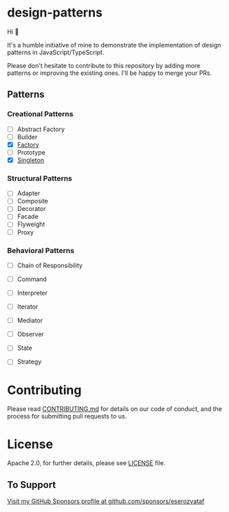 # design-patterns

Hi 👋

It's a humble initiative of mine to demonstrate the implementation of design patterns
in JavaScript/TypeScript.

Please don't hesitate to contribute to this repository by adding more patterns or
improving the existing ones. I'll be happy to merge your PRs.


## Patterns

### Creational Patterns
- [ ] Abstract Factory
- [ ] Builder
- [x] [Factory](./samples/factory/)
- [ ] Prototype
- [x] [Singleton](./samples/singleton/)

### Structural Patterns
- [ ] Adapter
- [ ] Composite
- [ ] Decorator
- [ ] Facade
- [ ] Flyweight
- [ ] Proxy

### Behavioral Patterns
- [ ] Chain of Responsibility
- [ ] Command
- [ ] Interpreter
- [ ] Iterator
- [ ] Mediator
- [ ] Observer
- [ ] State
- [ ] Strategy


# Contributing

Please read [CONTRIBUTING.md](./CONTRIBUTING.md) for details on our code of conduct, and the process for submitting pull requests to us.


# License

Apache 2.0, for further details, please see [LICENSE](./LICENSE) file.


## To Support

[Visit my GitHub Sponsors profile at github.com/sponsors/eserozvataf](https://github.com/sponsors/eserozvataf)

